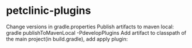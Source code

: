 # petclinic-plugins

Change versions in gradle.properties
Publish artifacts to maven local: gradle publishToMavenLocal -PdevelopPlugins
Add artifact to classpath of the main project(in build.gradle), add apply plugin: <your plugin>